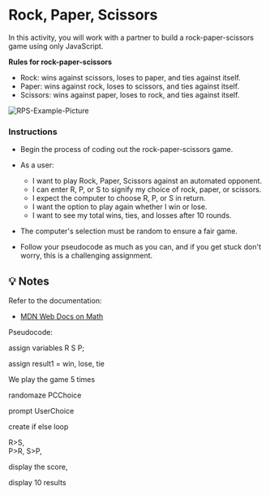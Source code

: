 # Rock, Paper, Scissors

In this activity, you will work with a partner to build a rock-paper-scissors game using only JavaScript.

**Rules for rock-paper-scissors**

- Rock: wins against scissors, loses to paper, and ties against itself.
- Paper: wins against rock, loses to scissors, and ties against itself.
- Scissors: wins against paper, loses to rock, and ties against itself.

![RPS-Example-Picture](images/RPS-example.png)

### Instructions

- Begin the process of coding out the rock-paper-scissors game.

- As a user:

  - I want to play Rock, Paper, Scissors against an automated opponent.
  - I can enter R, P, or S to signify my choice of rock, paper, or scissors.
  - I expect the computer to choose R, P, or S in return.
  - I want the option to play again whether I win or lose.
  - I want to see my total wins, ties, and losses after 10 rounds.

- The computer's selection must be random to ensure a fair game.

- Follow your pseudocode as much as you can, and if you get stuck don't worry, this is a challenging assignment.

## 💡 Notes

Refer to the documentation:

- [MDN Web Docs on Math](https://developer.mozilla.org/en-US/docs/Web/JavaScript/Reference/Global_Objects/Math)

Pseudocode:

assign variables R S P;

assign result1 = win, lose, tie
       

We play the game 5 times

randomaze PCChoice

prompt UserChoice

create if else loop 

R>S,  
P>R,
S>P,

display the score,

display 10 results




